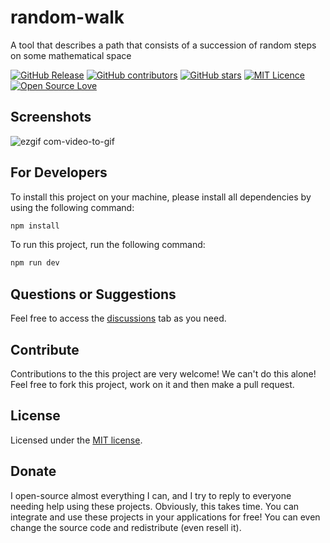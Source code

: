 # random-walk

A tool that describes a path that consists of a succession of random steps on some mathematical space


[![GitHub Release](https://img.shields.io/github/release/thiagodnf/random-walk.svg)](https://github.com/thiagodnf/random-walk/releases/latest)
[![GitHub contributors](https://img.shields.io/github/contributors/thiagodnf/random-walk.svg)](https://github.com/thiagodnf/random-walk/graphs/contributors)
[![GitHub stars](https://img.shields.io/github/stars/thiagodnf/random-walk.svg)](https://github.com/thiagodnf/random-walk)
[![MIT Licence](https://badges.frapsoft.com/os/mit/mit.svg?v=103)](https://opensource.org/licenses/mit-license.php)
[![Open Source Love](https://badges.frapsoft.com/os/v1/open-source.svg?v=103)](https://github.com/ellerbrock/open-source-badges/)

## Screenshots
![ezgif com-video-to-gif](https://github.com/thiagodnf/random-walk/assets/114015/2c6ce738-583e-454c-8c33-b3d924d9f887)

## For Developers

To install this project on your machine, please install all dependencies by using the following command:

```sh
npm install
```

To run this project, run the following command:

```sh
npm run dev
```

## Questions or Suggestions

Feel free to access the <a href="../../discussions">discussions</a> tab as you need.

## Contribute

Contributions to the this project are very welcome! We can't do this alone! Feel free to fork this project, work on it and then make a pull request.

## License

Licensed under the [MIT license](LICENSE).

## Donate

I open-source almost everything I can, and I try to reply to everyone needing help using these projects. Obviously, this takes time. You can integrate and use these projects in your applications for free! You can even change the source code and redistribute (even resell it).
